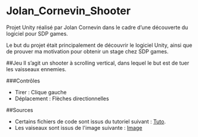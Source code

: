 # Jolan_Cornevin_Shooter

Projet Unity réalisé par Jolan Cornevin dans le cadre d’une découverte du logiciel pour SDP games. 

Le but du projet était principalement de découvrir le logiciel Unity, ainsi que de prouver ma motivation pour obtenir un stage chez SDP games.

##Jeu
Il s’agit un shooter à scrolling vertical, dans lequel le but est de tuer les vaisseaux ennemies. 

###Contrôles

* Tirer : Clique gauche 
* Déplacement : Flèches directionnelles 


##Sources
* Certains fichiers de code sont issus du tutoriel suivant :  [Tuto](http://pixelnest.io/tutorials/creer-un-jeu-2d-avec-unity/sommaire/).
* Les vaiseaux sont issus de l'image suivante : 
[Image](http://orig12.deviantart.net/ecc0/f/2007/226/e/6/star_wars_starfighter_sprites_by_deus_ex_letum.jpg)
